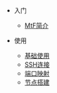 * 入门

    * [MtF简介](start.md)

* 使用

    * [基础使用](basic.md)
    * [SSH连接](connect.md)
    * [端口映射](portforward.md)
    * [节点搭建](nodes.md)

